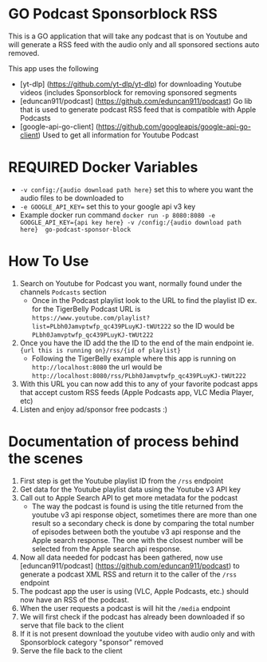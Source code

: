 # GO Podcast Sponsorblock RSS

This is a GO application that will take any podcast that is on Youtube and will generate a RSS feed with the audio only and all sponsored sections auto removed.

This app uses the following
* [yt-dlp] (https://github.com/yt-dlp/yt-dlp) for downloading Youtube videos (includes Sponsorblock for removing sponsored segments
* [eduncan911/podcast] (https://github.com/eduncan911/podcast) Go lib that is used to generate podcast RSS feed that is compatible with Apple Podcasts
* [google-api-go-client] (https://github.com/googleapis/google-api-go-client) Used to get all information for Youtube Podcast


# REQUIRED Docker Variables
*  	`-v config:/{audio download path here}` set this to where you want the audio files to be downloaded to
*  	`-e GOOGLE_API_KEY=` set this to your google api v3 key
*  	Example docker run command `docker run -p 8080:8080 -e GOOGLE_API_KEY={api key here} -v /config:/{audio download path here}  go-podcast-sponsor-block`


# How To Use
1. Search on Youtube for Podcast you want, normally found under the channels `Podcasts` section
   *   Once in the Podcast playlist look to the URL to find the playlist ID ex. for the TigerBelly Podcast URL is `https://www.youtube.com/playlist?list=PLbh0Jamvptwfp_qc439PLuyKJ-tWUt222` so the ID would be `PLbh0Jamvptwfp_qc439PLuyKJ-tWUt222`
2. Once you have the ID add the the ID to the end of the main endpoint ie. `{url this is running on}/rss/{id of playlist}`
   * Following the TigerBelly example where this app is running on `http://localhost:8080` the url would be `http://localhost:8080/rss/PLbh0Jamvptwfp_qc439PLuyKJ-tWUt222`
3. With this URL you can now add this to any of your favorite podcast apps that accept custom RSS feeds (Apple Podcasts app, VLC Media Player, etc)
4. Listen and enjoy ad/sponsor free podcasts :)

# Documentation of process behind the scenes 
1. First step is get the Youtube playlist ID from the `/rss` endpoint
2. Get data for the Youtube playlist data using the Youtube v3 API key
3. Call out to Apple Search API to get more metadata for the podcast
   * The way the podcast is found is using the title returned from the youtube v3 api response object, sometimes there are more than one result so a secondary check is done by comparing the total number of episodes between both the youtube v3 api response and the Apple search response. The one with the closest number will be selected from the Apple search api response.
4. Now all data needed for podcast has been gathered, now use [eduncan911/podcast] (https://github.com/eduncan911/podcast) to generate a podcast XML RSS and return it to the caller of the `/rss` endpoint
5. The podcast app the user is using (VLC, Apple Podcasts, etc.) should now have an RSS of the podcast.
6. When the user requests a podcast is will hit the `/media` endpoint
7. We will first check if the podcast has already been downloaded if so serve that file back to the client
8. If it is not present download the youtube video with audio only and with Sponsorblock category "sponsor" removed
9. Serve the file back to the client

